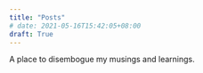```yaml
---
title: "Posts"
# date: 2021-05-16T15:42:05+08:00
draft: True
---
```


A place to disembogue my musings and learnings.

